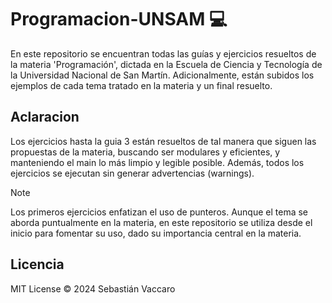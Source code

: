 # Programacion-UNSAM :computer:

En este repositorio se encuentran todas las guías y ejercicios resueltos de la materia 'Programación', dictada en la Escuela de Ciencia y Tecnología de la Universidad Nacional de San Martín. Adicionalmente, están subidos los ejemplos de cada tema tratado en la materia y un final resuelto.

## Aclaracion

Los ejercicios hasta la guia 3 están resueltos de tal manera que siguen las propuestas de la materia, buscando ser modulares y eficientes, y manteniendo el main lo más limpio y legible posible. Además, todos los ejercicios se ejecutan sin generar advertencias (warnings).


> [!NOTE]
> Los primeros ejercicios enfatizan el uso de punteros. Aunque el tema se aborda puntualmente en la materia, en este repositorio se utiliza desde el inicio para fomentar su uso, dado su importancia central en la materia.
> 
## Licencia

MIT License © 2024 Sebastián Vaccaro
